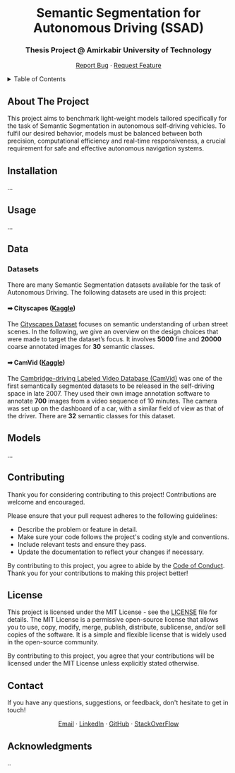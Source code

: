 <!-- Title -->
<div align="center">
  <h1 align="center">Semantic Segmentation for Autonomous Driving (SSAD)</h1>
  <h3 align="center">Thesis Project @ Amirkabir University of Technology</h3>
  <p align="center">
    <a href="https://github.com/keivanipchihagh/SSAD/issues">Report Bug</a>
    ·
    <a href="https://github.com/keivanipchihagh/SSAD/issues">Request Feature</a>
  </p>
</div>

<!-- Table of Contents -->
<details>
  <summary>Table of Contents</summary>
  <ol>
    <li>
      <a href="#about-the-project">About The Project</a>
    </li>
    <li><a href="#installation">Installation</a></li>
    <li><a href="#usage">Usage</a></li>
    <li>
      <a href="#data">Data</a>
      <ul>
        <li><a href="#datasets">Datasets</a></li>
      </ul>
    </li>
    <li>
      <a href="#models">Models</a>
      <ul>
        <li><a href="#unet">U-NET</a></li>
        <li><a href="#gan">GAN</a></li>
        <li><a href="#diffusion">Diffusion</a></li>
      </ul>
    </li>
    <li><a href="#contributing">Contributing</a></li>
    <li><a href="#license">License</a></li>
    <li><a href="#contact">Contact</a></li>
    <li><a href="#acknowledgments">Acknowledgments</a></li>
  </ol>
</details>


## About The Project
This project aims to benchmark light-weight models tailored specifically for the task of Semantic Segmentation in autonomous self-driving vehicles. To fulfil our desired behavior, models must be balanced between both precision, computational efficiency and real-time responsiveness, a crucial requirement for safe and effective autonomous navigation systems.


## Installation
...


## Usage
...


## Data
### Datasets
There are many Semantic Segmentation datasets available for the task of Autonomous Driving. The following datasets are used in this project:

#### ➡ Cityscapes ([Kaggle](https://www.kaggle.com/datasets/xiaose/cityscapes))
The [Cityscapes Dataset](https://www.cityscapes-dataset.com/dataset-overview/) focuses on semantic understanding of urban street scenes. In the following, we give an overview on the design choices that were made to target the dataset’s focus. It involves **5000** fine and **20000** coarse annotated images for **30** semantic classes.

#### ➡ CamVid ([Kaggle](https://www.kaggle.com/datasets/carlolepelaars/camvid))
The [Cambridge-driving Labeled Video Database (CamVid)](https://mi.eng.cam.ac.uk/research/projects/VideoRec/CamVid/) was one of the first semantically segmented datasets to be released in the self-driving space in late 2007. They used their own image annotation software to annotate **700** images from a video sequence of 10 minutes. The camera was set up on the dashboard of a car, with a similar field of view as that of the driver. There are **32** semantic classes for this dataset.


## Models
...


## Contributing
Thank you for considering contributing to this project! Contributions are welcome and encouraged.

Please ensure that your pull request adheres to the following guidelines:

- Describe the problem or feature in detail.
- Make sure your code follows the project's coding style and conventions.
- Include relevant tests and ensure they pass.
- Update the documentation to reflect your changes if necessary.

By contributing to this project, you agree to abide by the [Code of Conduct](CODE_OF_CONDUCT.md). Thank you for your contributions to making this project better!


## License
This project is licensed under the MIT License - see the [LICENSE](LICENSE) file for details. The MIT License is a permissive open-source license that allows you to use, copy, modify, merge, publish, distribute, sublicense, and/or sell copies of the software. It is a simple and flexible license that is widely used in the open-source community.

By contributing to this project, you agree that your contributions will be licensed under the MIT License unless explicitly stated otherwise.


## Contact
If you have any questions, suggestions, or feedback, don't hesitate to get in touch!
<p align="center">
    <a href="mailto:keivanipchihagh@gmail.com">Email</a>
    ·
    <a href="https://www.linkedin.com/in/keivanipchihagh">LinkedIn</a>
    ·
    <a href="https://github.com/keivanipchihagh">GitHub</a>
    ·
    <a href="https://stackoverflow.com/users/14733503/keivan-ipchi-hagh">StackOverFlow</a>
</p>


## Acknowledgments
..
